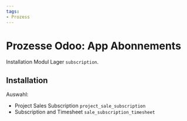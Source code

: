 ```yaml
---
tags:
- Prozess
---
```

# Prozesse Odoo: App Abonnements
Installation Modul Lager `subscription`.

## Installation

Auswahl:
* Project Sales Subscription `project_sale_subscription`
* Subscription and Timesheet  `sale_subscription_timesheet`